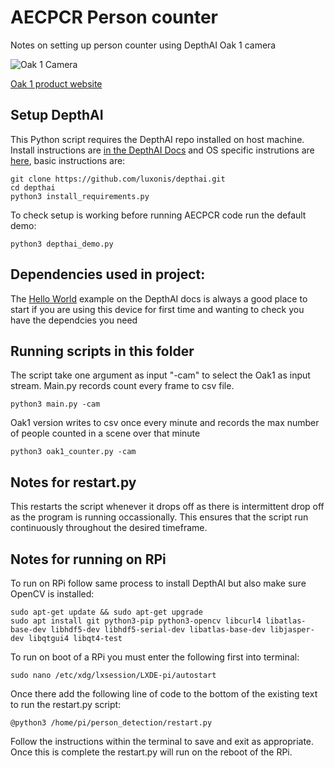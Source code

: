 # AECPCR Person counter

Notes on setting up person counter using DepthAI Oak 1 camera

![Oak 1 Camera](https://cdn.shopify.com/s/files/1/0106/8325/2802/products/OAK-1_1600x.jpg?v=1627660345)

[Oak 1 product website](https://shop.luxonis.com/products/megaai-kit)

## Setup DepthAI

This Python script requires the DepthAI repo installed on host machine. Install instructions are [in the DepthAI Docs](https://docs.luxonis.com/en/latest/pages/tutorials/first_steps/#first-steps-with-depthai) and OS specific instrutions are [here](https://docs.luxonis.com/projects/api/en/latest/install/), basic instructions are:

```terminal 
git clone https://github.com/luxonis/depthai.git
cd depthai
python3 install_requirements.py
```

To check setup is working before running AECPCR code run the default demo:

```terminal 
python3 depthai_demo.py
```

## Dependencies used in project:

The [Hello World](https://docs.luxonis.com/projects/api/en/latest/tutorials/hello_world/) example on the DepthAI docs is always a good place to start if you are using this device for first time and wanting to check you have the dependcies you need


## Running scripts in this folder

The script take one argument as input "-cam" to select the Oak1 as input stream. Main.py records count every frame to csv file.

```terminal
python3 main.py -cam
```

Oak1 version writes to csv once every minute and records the max number of people counted in a scene over that minute

```terminal
python3 oak1_counter.py -cam
```

## Notes for restart.py

This restarts the script whenever it drops off as there is intermittent drop off as the program is running occassionally. This ensures that the script run continuously throughout the desired timeframe.

## Notes for running on RPi

To run on RPi follow same process to install DepthAI but also make sure OpenCV is installed:

```terminal 
sudo apt-get update && sudo apt-get upgrade
sudo apt install git python3-pip python3-opencv libcurl4 libatlas-base-dev libhdf5-dev libhdf5-serial-dev libatlas-base-dev libjasper-dev libqtgui4 libqt4-test
```

To run on boot of a RPi you must enter the following first into terminal:

```terminal 
sudo nano /etc/xdg/lxsession/LXDE-pi/autostart
```
Once there add the following line of code to the bottom of the existing text to run the restart.py script:

```terminal 
@python3 /home/pi/person_detection/restart.py
```
Follow the instructions within the terminal to save and exit as appropriate. Once this is complete the restart.py will run on the reboot of the RPi.

